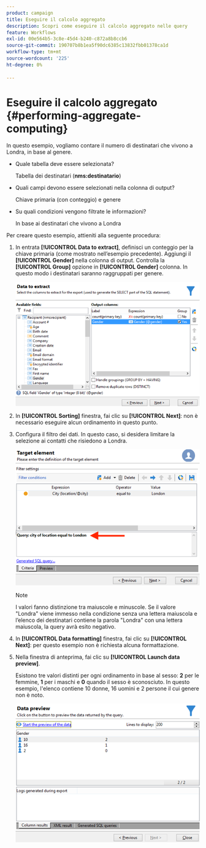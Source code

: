 ```yaml
---
product: campaign
title: Eseguire il calcolo aggregato
description: Scopri come eseguire il calcolo aggregato nelle query
feature: Workflows
exl-id: 00e564b5-3c8e-45d4-b240-c872a8b8ccb6
source-git-commit: 190707b8b1ea5f90dc6385c13832fbb01378ca1d
workflow-type: tm+mt
source-wordcount: '225'
ht-degree: 0%

---
```


# Eseguire il calcolo aggregato {#performing-aggregate-computing}

In questo esempio, vogliamo contare il numero di destinatari che vivono a Londra, in base al genere.

* Quale tabella deve essere selezionata?

   Tabella dei destinatari (**nms:destinatario**)

* Quali campi devono essere selezionati nella colonna di output?

   Chiave primaria (con conteggio) e genere

* Su quali condizioni vengono filtrate le informazioni?

   In base ai destinatari che vivono a Londra

Per creare questo esempio, attieniti alla seguente procedura:

1. In entrata **[!UICONTROL Data to extract]**, definisci un conteggio per la chiave primaria (come mostrato nell’esempio precedente). Aggiungi il **[!UICONTROL Gender]** nella colonna di output. Controlla la **[!UICONTROL Group]** opzione in **[!UICONTROL Gender]** colonna. In questo modo i destinatari saranno raggruppati per genere.

   ![](assets/query_editor_nveau_27.png)

1. In **[!UICONTROL Sorting]** finestra, fai clic su **[!UICONTROL Next]**: non è necessario eseguire alcun ordinamento in questo punto.
1. Configura il filtro dei dati. In questo caso, si desidera limitare la selezione ai contatti che risiedono a Londra.

   ![](assets/query_editor_22.png)

   >[!NOTE]
   >
   >I valori fanno distinzione tra maiuscole e minuscole. Se il valore &quot;Londra&quot; viene immesso nella condizione senza una lettera maiuscola e l’elenco dei destinatari contiene la parola &quot;Londra&quot; con una lettera maiuscola, la query avrà esito negativo.

1. In **[!UICONTROL Data formatting]** finestra, fai clic su **[!UICONTROL Next]**: per questo esempio non è richiesta alcuna formattazione.
1. Nella finestra di anteprima, fai clic su **[!UICONTROL Launch data preview]**.

   Esistono tre valori distinti per ogni ordinamento in base al sesso: **2** per le femmine, **1** per i maschi e **0** quando il sesso è sconosciuto. In questo esempio, l&#39;elenco contiene 10 donne, 16 uomini e 2 persone il cui genere non è noto.

   ![](assets/query_editor_agregat_04.png)
